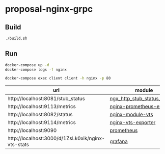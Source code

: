 # proposal-nginx-grpc

## Build

```bash
./build.sh
```

## Run

```bash
docker-compose up -d
docker-compose logs -f nginx
```

```bash
docker-compose exec client client -h nginx -p 80
```

| url | module |
| --- | --- |
| http://localhost:8081/stub_status | [ngx_http_stub_status_module](http://nginx.org/en/docs/http/ngx_http_stub_status_module.html) |
| http://localhost:9113/metrics | [nginx-prometheus-exporter](https://github.com/nginxinc/nginx-prometheus-exporter) |
| http://localhost:8082/status | [nginx-module-vts](https://github.com/vozlt/nginx-module-vts) |
| http://localhost:9114/metrics | [nginx-vts-exporter](https://github.com/hnlq715/nginx-vts-exporter) |
| http://localhost:9090 | [prometheus](https://prometheus.io/) |
| http://localhost:3000/d/1ZsLk0xik/nginx-vts-stats | [grafana](https://grafana.com/dashboards/2949) |
